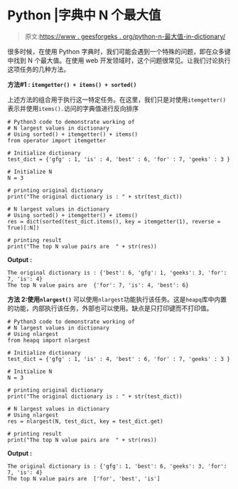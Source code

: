 # Python |字典中 N 个最大值

> 原文:[https://www . geesforgeks . org/python-n-最大值-in-dictionary/](https://www.geeksforgeeks.org/python-n-largest-values-in-dictionary/)

很多时候，在使用 Python 字典时，我们可能会遇到一个特殊的问题，即在众多键中找到 N 个最大值。在使用 web 开发领域时，这个问题很常见。让我们讨论执行这项任务的几种方法。

**方法#1 : `itemgetter() + items() + sorted()`**

上述方法的组合用于执行这一特定任务。在这里，我们只是对使用`itemgetter()`表示并使用`items().`访问的字典值进行反向排序

```
# Python3 code to demonstrate working of
# N largest values in dictionary
# Using sorted() + itemgetter() + items()
from operator import itemgetter

# Initialize dictionary
test_dict = {'gfg' : 1, 'is' : 4, 'best' : 6, 'for' : 7, 'geeks' : 3 }

# Initialize N 
N = 3

# printing original dictionary
print("The original dictionary is : " + str(test_dict))

# N largest values in dictionary
# Using sorted() + itemgetter() + items()
res = dict(sorted(test_dict.items(), key = itemgetter(1), reverse = True)[:N])

# printing result
print("The top N value pairs are  " + str(res))
```

**Output :**

```
The original dictionary is : {'best': 6, 'gfg': 1, 'geeks': 3, 'for': 7, 'is': 4}
The top N value pairs are  {'for': 7, 'is': 4, 'best': 6}

```

**方法 2:使用`nlargest()`**
可以使用`nlargest`功能执行该任务。这是`heapq`库中内置的功能，内部执行该任务，外部也可以使用。缺点是只打印键而不打印值。

```
# Python3 code to demonstrate working of
# N largest values in dictionary
# Using nlargest
from heapq import nlargest

# Initialize dictionary
test_dict = {'gfg' : 1, 'is' : 4, 'best' : 6, 'for' : 7, 'geeks' : 3 }

# Initialize N 
N = 3

# printing original dictionary
print("The original dictionary is : " + str(test_dict))

# N largest values in dictionary
# Using nlargest
res = nlargest(N, test_dict, key = test_dict.get)

# printing result
print("The top N value pairs are  " + str(res))
```

**Output :**

```
The original dictionary is : {'gfg': 1, 'best': 6, 'geeks': 3, 'for': 7, 'is': 4}
The top N value pairs are  ['for', 'best', 'is']

```